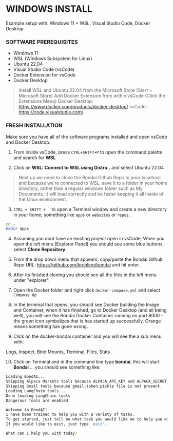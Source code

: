 # WINDOWS INSTALL

Example setup with: Windows 11 + WSL, Visual Studio Code, Docker Desktop

### SOFTWARE PREREQUISITES

- Windows 11
- WSL (Windows Subsystem for Linux)
- Ubuntu 22.04 
- Visual Studio Code (vsCode)
- Docker Extension for vsCode
- Docker Desktop

> Install WSL and Ubuntu 22.04 from the Microsoft Store (Start > Microsoft Store)
> Add Docker Extension from within vsCode (Click the Extensions Menu)
> Docker Desktop: https://www.docker.com/products/docker-desktop/
> vsCode: https://code.visualstudio.com/

### FRESH INSTALLATION

Make sure you have all of the software programs installed and open vsCode and Docker Desktop.

1. From inside vsCode, press `CTRL+SHIFT+P` to open the command palette and search for **WSL**

2. Click on **WSL: Connect to WSL using Distro..** and select Ubuntu 22.04

> Next up we need to clone the Bondai Github Repo to your localhost and because we're connected to WSL, save it to a folder in your home directory, rather than a regular windows folder such as My Documents. It will load correctly and be faster keeping it all inside of the Linux environment.

3. `` CTRL + SHIFT + ` `` to open a Terminal window and create a new directory in your home; something like `apps` or `websites` or `repos`.

```bash
cd ~
mkdir apps
```

4. Assuming you dont have an existing project open in vsCode; When you open the left menu (Explorer Panel) you should see some blue buttons, select **Clone Repository**. 

5. From the drop down menu that appears, copy/paste the Bondai Github Repo URL: https://github.com/krohling/bondai and hit enter.

6. After its finished cloning you should see all the files in the left menu under "explorer".

7. Open the Docker folder and right click `docker-compose.yml` and select `Compose Up`

8. In the terminal that opens, you should see Docker building the Image and Container, when it has finished, go to Docker Desktop (and all being well), you will see the Bondai Docker Container running on port 8000 - the green icon symbolizes that is has started up successfully. Orange means something has gone wrong.

9. Click on the docker-bondai container and you will see the a sub menu with:

Logs, Inspect, Bind Mounts, Terminal, Files, Stats

10. Click on Terminal and in the command line type **bondai**, this will start **Bondai** ... you should see something like:

```bash
Loading BondAI...
Skipping Alpaca Markets tools because ALPACA_API_KEY and ALPACA_SECRET_KEY environment variables are not set.
Skipping Gmail tools because gmail-token.pickle file is not present.
Loading LangChain tools...
Done loading LangChain tools
Dangerous Tools are enabled.

Welcome to BondAI!
I have been trained to help you with a variety of tasks.
To get started, just tell me what task you would like me to help you with. The more descriptive you are, the better I can help you.
If you would like to exit, just type 'exit'.

What can I help you with today?
```
